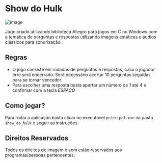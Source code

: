 # Show do Hulk
![image](https://user-images.githubusercontent.com/32513366/70575895-395a2c80-1b86-11ea-82b8-89d7b5ab370f.png)

Jogo criado utilizando biblioteca Allegro para jogos em C no Windows com a temática de perguntas e respostas utilizando imagens estáticas e áudios clássicos para sonorização.

## Regras
- O jogo consiste em rodadas de perguntas e respostas, caso o jogador erre será encerrado. Será necessário acertar 10 perguntas seguidas para se tornar vencedor.
- Para escolher uma resposta basta apertar um número de *1* até *4* e confirmar com a tecla *ESPAÇO*

## Como jogar?
Para rodar a aplicação basta clicar no executável ```principal.exe``` na pasta ```show_do_hulk``` e seguir as instruções

## Direitos Reservados
Todos os direitos de imagem e som estão reservados aos programas/pessoas pertencentes.
